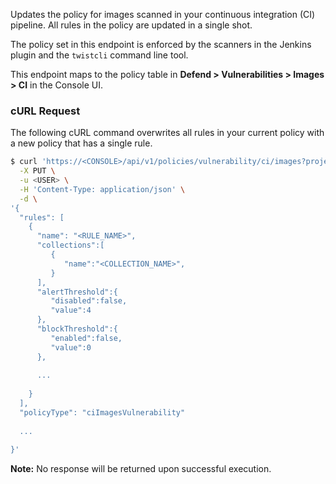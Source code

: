 Updates the policy for images scanned in your continuous integration (CI) pipeline.
All rules in the policy are updated in a single shot.

The policy set in this endpoint is enforced by the scanners in the Jenkins plugin and the `twistcli` command line tool.

This endpoint maps to the policy table in **Defend > Vulnerabilities > Images > CI** in the Console UI.


### cURL Request

The following cURL command overwrites all rules in your current policy with a new policy that has a single rule.

```bash
$ curl 'https://<CONSOLE>/api/v1/policies/vulnerability/ci/images?project=<PROJECT_NAME>' \
  -X PUT \
  -u <USER> \
  -H 'Content-Type: application/json' \
  -d \
'{
  "rules": [
    {
      "name": "<RULE_NAME>",
      "collections":[
         {
            "name":"<COLLECTION_NAME>",
         }
      ],
      "alertThreshold":{
         "disabled":false,
         "value":4
      },
      "blockThreshold":{
         "enabled":false,
         "value":0
      },
      
      ...
      
    }
  ],
  "policyType": "ciImagesVulnerability"
  
  ...
  
}'
```

**Note:** No response will be returned upon successful execution.

